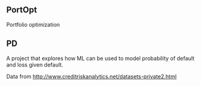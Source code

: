 ## PortOpt
Portfolio optimization

## PD
A project that explores how ML can be used to model probability of default and loss given default.

Data from http://www.creditriskanalytics.net/datasets-private2.html
